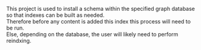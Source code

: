 This project is used to install a schema within the specified graph database so that indexes can be built as needed.  
Therefore before any content is added this index this process will need to be run.  
Else, depending on the database, the user will likely need to perform reindxing.